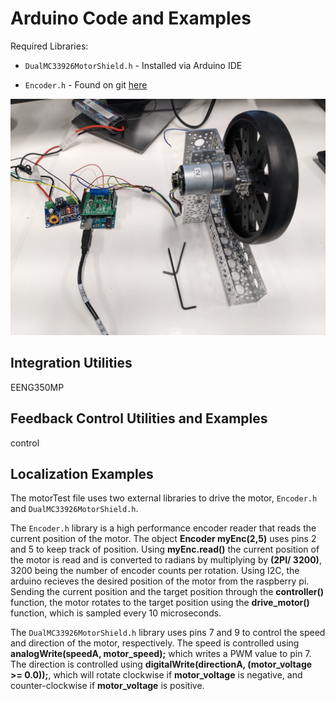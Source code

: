 # Arduino Code and Examples

Required Libraries:

* `DualMC33926MotorShield.h` - Installed via Arduino IDE

* `Encoder.h` - Found on git [here]()

![](../img/motor_system.jpg)

## Integration Utilities

EENG350MP

## Feedback Control Utilities and Examples

control

## Localization Examples
The motorTest file uses two external libraries to drive the motor, `Encoder.h` and `DualMC33926MotorShield.h`.

The `Encoder.h` library is a high performance encoder reader that reads the current position of the motor. The object **Encoder myEnc(2,5)** uses pins 2 and 5 to keep track of position. Using **myEnc.read()** the current position of the motor is read and is converted to radians by multiplying by **(2PI/ 3200)**, 3200 being the number of encoder counts per rotation. Using I2C, the arduino recieves the desired position of the motor from the raspberry pi. Sending the current position and the target position through the **controller()** function, the motor rotates to the target position using the **drive_motor()** function, which is sampled every 10 microseconds. 

The `DualMC33926MotorShield.h` library uses pins 7 and 9 to control the speed and direction of the motor, respectively. The speed is controlled using **analogWrite(speedA, motor_speed);** which writes a PWM value to pin 7. The direction is controlled using **digitalWrite(directionA, (motor_voltage >= 0.0));**, which will rotate clockwise if **motor_voltage** is negative, and counter-clockwise if **motor_voltage** is positive. 
